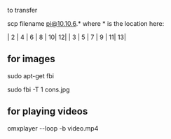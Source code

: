 to transfer 

scp filename pi@10.10.6.*
where * is the location here:

| 2 | 4 | 6 | 8 | 10|  12|
| 3 | 5 | 7 | 9 | 11|  13|

for images
---
sudo apt-get fbi

sudo fbi -T 1 cons.jpg

for playing videos
---
omxplayer --loop -b video.mp4
